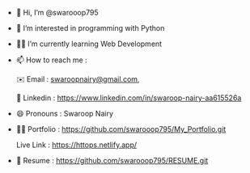 - 👋 Hi, I’m @swarooop795
- 🐍 I’m interested in programming with Python 
- 👩‍💻 I’m currently learning Web Development
- 📫 How to reach me :
  
  ✉️ Email : swaroopnairy@gmail.com,
  
  🔗 Linkedin : https://www.linkedin.com/in/swaroop-nairy-aa615526a
- 😄 Pronouns : Swaroop Nairy
- 👨‍🦱 Portfolio : https://github.com/swarooop795/My_Portfolio.git
  
     Live Link : https://httops.netlify.app/
- 📄 Resume : https://github.com/swarooop795/RESUME.git

<!---
swarooop795/swarooop795 is a ✨ special ✨ repository because its `README.md` (this file) appears on your GitHub profile.
You can click the Preview link to take a look at your changes.
--->

